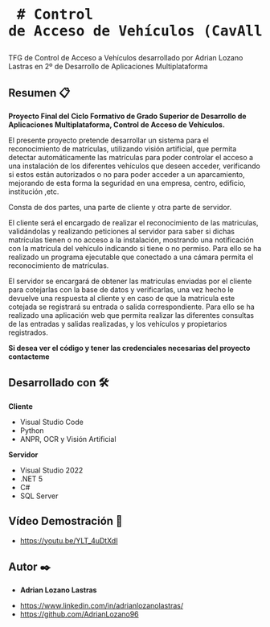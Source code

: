 # <pre> # Control de Acceso de Vehículos (CavAll)       NOTA:10 </pre>

TFG de Control de Acceso a Vehículos desarrollado por Adrian Lozano Lastras en 2º de Desarrollo de Aplicaciones Multiplataforma


## Resumen 📋

**Proyecto Final del Ciclo Formativo de Grado Superior de Desarrollo de Aplicaciones Multiplataforma, Control de Acceso de Vehículos.**

El presente proyecto pretende desarrollar un sistema para el reconocimiento de matrículas, utilizando visión artificial, que permita detectar automáticamente las matrículas para poder controlar el acceso a una instalación de los diferentes vehículos que deseen acceder, verificando si estos están autorizados o no para poder acceder a un aparcamiento, mejorando de esta forma la seguridad en una empresa, centro, edificio, institución ,etc.


Consta de dos partes, una parte de cliente y otra parte de servidor.

El cliente será el encargado de realizar el reconocimiento de las matriculas, validándolas y realizando peticiones al servidor para saber si dichas matrículas tienen o no acceso a la instalación, mostrando una notificación con la matrícula del vehículo indicando si tiene o no permiso. Para ello se ha realizado un programa ejecutable que conectado a una cámara permita el reconocimiento de matrículas.

El servidor se encargará de obtener las matriculas enviadas por el cliente para cotejarlas con la base de datos y verificarlas, una vez hecho le devuelve una respuesta al cliente y en caso de que la matricula este cotejada se registrará su entrada o salida correspondiente. Para ello se ha realizado una aplicación web que permita realizar las diferentes consultas de las entradas y salidas realizadas, y los vehículos y propietarios registrados.



**Si desea ver el código y tener las credenciales necesarias del proyecto contacteme**



## Desarrollado con 🛠️

**Cliente**
* Visual Studio Code
* Python
* ANPR, OCR y Visión Artificial

**Servidor**
* Visual Studio 2022
* .NET 5
* C#
* SQL Server


## Vídeo Demostración 🚀

* https://youtu.be/YLT_4uDtXdI


## Autor ✒️

* **Adrian Lozano Lastras** 
- https://www.linkedin.com/in/adrianlozanolastras/
- https://github.com/AdrianLozano96
